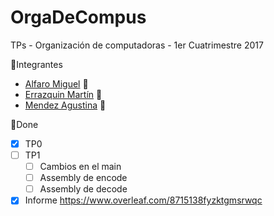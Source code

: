 # OrgaDeCompus
TPs - Organización de computadoras - 1er Cuatrimestre 2017

:pushpin:Integrantes
* [Alfaro Miguel](https://github.com/AlfaroMiguel) :boy:
* [Errazquin Martín](https://github.com/martinerrazquin) :boy:
* [Mendez Agustina](https://github.com/abmendez) :girl:

:pushpin:Done

- [x] TP0
- [ ] TP1
  - [ ] Cambios en el main
  - [ ] Assembly de encode
  - [ ] Assembly de decode
- [x] Informe https://www.overleaf.com/8715138fyzktgmsrwqc
